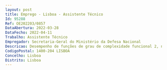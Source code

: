 ```yaml
--- 
layout: post
title: Emprego - Lisboa - Assistente Técnico
Id: 95288
Ref: OE202203/0857
DataAbertura: 2022-03-28
DataFecho: 2022-04-11
Trabalho: Assistente Técnico
Empregador: Secretaria-Geral do Ministério da Defesa Nacional
Descricao: Desempenho de funções de grau de complexidade funcional 2, na Direção de Serviços Administrativos e Financeiros, cujas atribuições se encontram definidas no art.º 3º da Portaria nº 290 2015, 18 de setembro (que aprova a estrutura nuclear da SG MDN), com o seguinte conteúdo funcional  a)	Registar em sistema cabimentos, compromissos e PAP's b)	Rececionar e conferir faturas c)	Registar faturas d)	Registar meios de pagamento na aplicação contabilística e)	Elaborar guias de reposição abatidas e não abatidas f)	Registar faturas de receita g)	Controlar a arrecadação de receitas h)	Apoiar na elaboração das Contas de Gerência i)	Efetuar reconciliações bancárias j)	Elaborar informações e redigir ofícios ou outras correspondências a clientes e fornecedores k) Elaborar Mapas bem como outros reportes financeiros.
CodigoPostal: 1400-204 LISBOA
Concelho: Lisboa
Distrito: Lisboa
--- 
```

